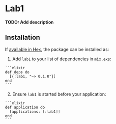 # Lab1

**TODO: Add description**

## Installation

If [available in Hex](https://hex.pm/docs/publish), the package can be installed as:

  1. Add `lab1` to your list of dependencies in `mix.exs`:

    ```elixir
    def deps do
      [{:lab1, "~> 0.1.0"}]
    end
    ```

  2. Ensure `lab1` is started before your application:

    ```elixir
    def application do
      [applications: [:lab1]]
    end
    ```

